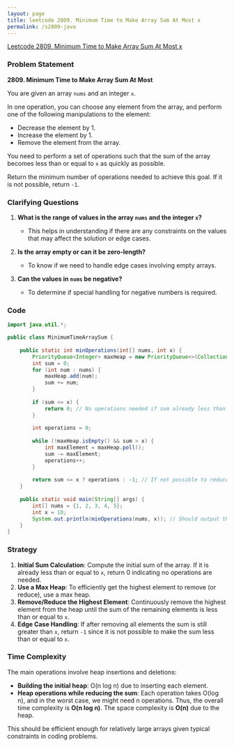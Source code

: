 ```yaml
---
layout: page
title: leetcode 2809. Minimum Time to Make Array Sum At Most x
permalink: /s2809-java
---
```

[Leetcode 2809. Minimum Time to Make Array Sum At Most x](https://algoadvance.github.io/algoadvance/l2809)
### Problem Statement
**2809. Minimum Time to Make Array Sum At Most**

You are given an array `nums` and an integer `x`.

In one operation, you can choose any element from the array, and perform one of the following manipulations to the element:
- Decrease the element by 1.
- Increase the element by 1.
- Remove the element from the array.

You need to perform a set of operations such that the sum of the array becomes less than or equal to `x` as quickly as possible.

Return the minimum number of operations needed to achieve this goal. If it is not possible, return `-1`.

### Clarifying Questions
1. **What is the range of values in the array `nums` and the integer `x`?**
   - This helps in understanding if there are any constraints on the values that may affect the solution or edge cases.
   
2. **Is the array empty or can it be zero-length?**
   - To know if we need to handle edge cases involving empty arrays.

3. **Can the values in `nums` be negative?**
   - To determine if special handling for negative numbers is required.

### Code
```java
import java.util.*;

public class MinimumTimeArraySum {
    
    public static int minOperations(int[] nums, int x) {
        PriorityQueue<Integer> maxHeap = new PriorityQueue<>(Collections.reverseOrder());
        int sum = 0;
        for (int num : nums) {
            maxHeap.add(num);
            sum += num;
        }
        
        if (sum <= x) {
            return 0; // No operations needed if sum already less than or equal to x
        }
        
        int operations = 0;
        
        while (!maxHeap.isEmpty() && sum > x) {
            int maxElement = maxHeap.poll();
            sum -= maxElement;
            operations++;
        }
        
        return sum <= x ? operations : -1; // If not possible to reduce the sum to x, return -1
    }
    
    public static void main(String[] args) {
        int[] nums = {1, 2, 3, 4, 5};
        int x = 10;
        System.out.println(minOperations(nums, x)); // Should output the minimum operations
    }
}
```
### Strategy
1. **Initial Sum Calculation**: Compute the initial sum of the array. If it is already less than or equal to `x`, return 0 indicating no operations are needed.
2. **Use a Max Heap**: To efficiently get the highest element to remove (or reduce), use a max heap.
3. **Remove/Reduce the Highest Element**: Continuously remove the highest element from the heap until the sum of the remaining elements is less than or equal to `x`.
4. **Edge Case Handling**: If after removing all elements the sum is still greater than `x`, return `-1` since it is not possible to make the sum less than or equal to `x`.

### Time Complexity
The main operations involve heap insertions and deletions:
- **Building the initial heap**: O(n log n) due to inserting each element.
- **Heap operations while reducing the sum**: Each operation takes O(log n), and in the worst case, we might need n operations.
Thus, the overall time complexity is **O(n log n)**. The space complexity is **O(n)** due to the heap.

This should be efficient enough for relatively large arrays given typical constraints in coding problems.